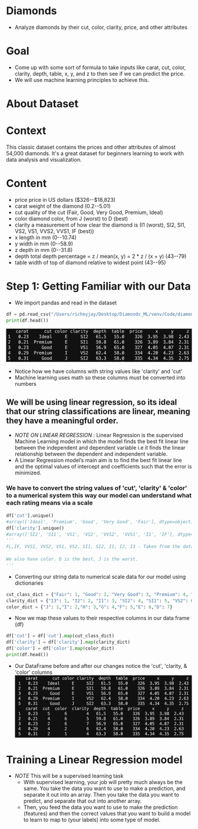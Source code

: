 # Diamonds
- Analyze diamonds by their cut, color, clarity, price, and other attributes
# Goal
- Come up with some sort of formula to take inputs like carat, cut, color, clarity, depth, table, x, y, and z to then see if we can predict the price.
- We will use machine learning principles to achieve this. 
# About Dataset
# Context
This classic dataset contains the prices and other attributes of almost 54,000 diamonds. It's a great dataset for beginners learning to work with data analysis and visualization.
# Content
- price price in US dollars (\$326--\$18,823)
- carat weight of the diamond (0.2--5.01)
- cut quality of the cut (Fair, Good, Very Good, Premium, Ideal)
- color diamond color, from J (worst) to D (best)
- clarity a measurement of how clear the diamond is (I1 (worst), SI2, SI1, VS2, VS1, VVS2, VVS1, IF (best))
- x length in mm (0--10.74)
- y width in mm (0--58.9)
- z depth in mm (0--31.8)
- depth total depth percentage = z / mean(x, y) = 2 * z / (x + y) (43--79)
- table width of top of diamond relative to widest point (43--95)

# Step 1: Getting Familiar with our Data
- We import pandas and read in the dataset
```python
df = pd.read_csv("/Users/richeyjay/Desktop/Diamonds_ML/venv/Code/diamonds.csv", index_col=0)
print(df.head())
```
![First Link to Familiar data](Code/OutputsForFile/GettingStartedWithOurData.png)
- Notice how we have columns with string values like 'clarity' and 'cut'
- Machine learning uses math so these columns must be converted into numbers 

## We will be using linear regression, so its ideal that our string classifications are linear, meaning they have a meaningful order.
- *NOTE ON LINEAR REGRESSION* : Linear Regression is the supervised Machine Learning model in which the model finds the best fit linear line between the independent and dependent variable i.e it finds the linear relationship between the dependent and independent variable.
- A Linear Regression model’s main aim is to find the best fit linear line and the optimal values of intercept and coefficients such that the error is minimized.

### We have to convert the string values of 'cut', 'clarity' & 'color' to a numerical system this way our model can understand what each rating means via a scale

```python
df['cut'].unique()
#array(['Ideal', 'Premium', 'Good', 'Very Good', 'Fair'], dtype=object)
df['clarity'].unique()
#array(['SI2', 'SI1', 'VS1', 'VS2', 'VVS2', 'VVS1', 'I1', 'IF'], dtype=object)
'''
FL,IF, VVS1, VVS2, VS1, VS2, SI1, SI2, I1, I2, I3 - Taken from the dataset page, this is ordered best to worst, so now we need this in a dict too.

We also have color. D is the best, J is the worst.
'''
```
- Converting our string data to numerical scale data for our model using dictionaries
```python
cut_class_dict = {"Fair": 1, "Good": 2, "Very Good": 3, "Premium": 4, "Ideal": 5}
clarity_dict = {"I3": 1, "I2": 2, "I1": 3, "SI2": 4, "SI1": 5, "VS2": 6, "VS1": 7, "VVS2": 8, "VVS1": 9, "IF": 10, "FL": 11}
color_dict = {"J": 1,"I": 2,"H": 3,"G": 4,"F": 5,"E": 6,"D": 7}
```
- Now we map these values to their respective columns in our data frame (df)
```python
df['cut'] = df['cut'].map(cut_class_dict)
df['clarity'] = df['clarity'].map(clarity_dict)
df['color'] = df['color'].map(color_dict)
print(df.head())
```
- Our DataFrame before and after our changes notice the 'cut', 'clarity, & 'color' columns
![Second Link to Before and After Data](Code/OutputsForFile/DataFrameAfterNumChange.png)

# Training a Linear Regression model 
- *NOTE* This will be a supervised learning task 
    - With supervised learning, your job will pretty much always be the same. You take the data you want to use to make a prediction, and separate it out into an array. Then you take the data you want to predict, and separate that out into another array.
    - Then, you feed the data you want to use to make the prediction (features) and then the correct values that you want to build a model to learn to map to (your labels) into some type of model.